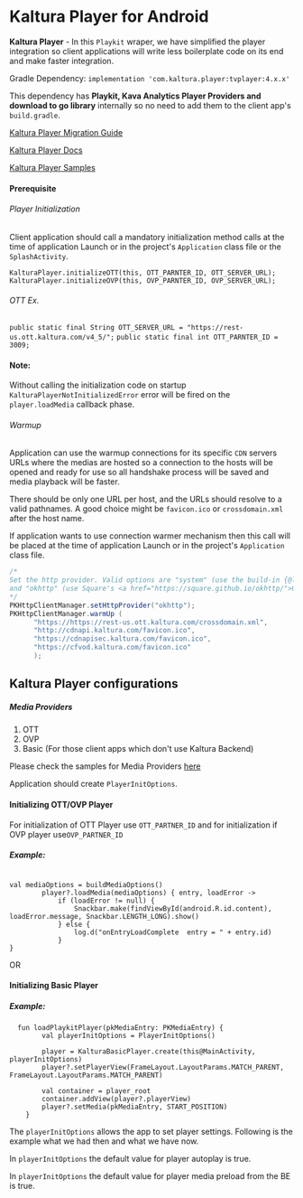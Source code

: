 # Kaltura Player for Android

**Kaltura Player**  - In this `Playkit` wraper, we have simplified the player integration so client applications will write less boilerplate code on its end and make faster integration.

Gradle Dependency:  `implementation 'com.kaltura.player:tvplayer:4.x.x'`

This dependency has **Playkit, Kava Analytics Player Providers and download to go library** internally so no need to add them to the client app's `build.gradle`.

[Kaltura Player Migration Guide](https://kaltura.github.io/playkit/guide/android)

[Kaltura Player Docs](https://developer.kaltura.com/player/android/getting-started-android)

[Kaltura Player Samples](https://github.com/kaltura/kaltura-player-android-samples/tree/master)

#### Prerequisite

###### Player Initialization

Client application should call a mandatory initialization method calls at the time of application Launch or in the project's `Application` class file or the `SplashActivity`.

`KalturaPlayer.initializeOTT(this, OTT_PARNTER_ID, OTT_SERVER_URL);`
`KalturaPlayer.initializeOVP(this, OVP_PARNTER_ID, OVP_SERVER_URL);`

###### OTT Ex.
`public static final String OTT_SERVER_URL = "https://rest-us.ott.kaltura.com/v4_5/";`
`public static final int OTT_PARNTER_ID = 3009;`

#### Note: 
Without calling the initialization code on startup `KalturaPlayerNotInitializedError` error will be fired on the `player.loadMedia` callback phase.


###### Warmup

Application can use the warmup connections for its specific `CDN` servers URLs where the medias are hosted so a connection to the hosts will be opened and ready for use so all handshake process will be saved and media playback will be faster.

There should be only one URL per host, and the URLs should resolve to a valid pathnames. A good choice might be `favicon.ico` or `crossdomain.xml` after the host name.

If application wants to use connection warmer mechanism then this call will be placed at the time of application Launch or in the project's `Application` class file.

```java
/*
Set the http provider. Valid options are "system" (use the build-in {@linkplain java.net.HttpURLConnection}) 
and "okhttp" (use Square's <a href="https://square.github.io/okhttp/">OkHttp</a> library).
*/ 
PKHttpClientManager.setHttpProvider("okhttp");
PKHttpClientManager.warmUp (
      "https://https://rest-us.ott.kaltura.com/crossdomain.xml",
      "http://cdnapi.kaltura.com/favicon.ico",
      "https://cdnapisec.kaltura.com/favicon.ico",
      "https://cfvod.kaltura.com/favicon.ico"
      );     
```
## Kaltura Player configurations

##### Media Providers

1. OTT
2. OVP
3. Basic (For those client apps which don't use Kaltura Backend)

Please check the samples for Media Providers [here](https://github.com/kaltura/kaltura-player-android-samples/tree/release/v4.0.0)

Application should create `PlayerInitOptions`.

#### Initializing OTT/OVP Player
For initialization of OTT Player use `OTT_PARTNER_ID` and for initialization if OVP player use`OVP_PARTNER_ID` 

##### Example:

```

val mediaOptions = buildMediaOptions()
        player?.loadMedia(mediaOptions) { entry, loadError ->
            if (loadError != null) {
                Snackbar.make(findViewById(android.R.id.content), loadError.message, Snackbar.LENGTH_LONG).show()
            } else {
                log.d("onEntryLoadComplete  entry = " + entry.id)
            }
}
```

OR

#### Initializing Basic Player

##### Example:

```
  fun loadPlaykitPlayer(pkMediaEntry: PKMediaEntry) {
        val playerInitOptions = PlayerInitOptions()

        player = KalturaBasicPlayer.create(this@MainActivity, playerInitOptions)
        player?.setPlayerView(FrameLayout.LayoutParams.MATCH_PARENT, FrameLayout.LayoutParams.MATCH_PARENT)

        val container = player_root
        container.addView(player?.playerView)
        player?.setMedia(pkMediaEntry, START_POSITION)
    }
```


The `playerInitOptions` allows the app to set player settings. Following is the example what we had then and what we have now.

In `playerInitOptions` the default value for player autoplay is true.

In `playerInitOptions` the default value for player media preload from the BE is true.
